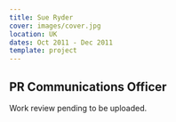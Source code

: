 ```yaml
---
title: Sue Ryder
cover: images/cover.jpg
location: UK
dates: Oct 2011 - Dec 2011
template: project
---
```


## PR Communications Officer

Work review pending to be uploaded.
